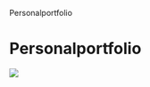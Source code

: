 Personalportfolio
# Personalportfolio
<img src="https://user-images.githubusercontent.com/111240738/225731696-c1bf53a5-ef6e-4de4-afaf-30ccd2ec87ef.png">

